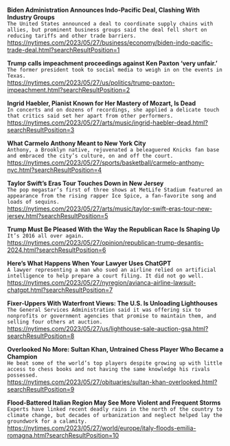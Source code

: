 **Biden Administration Announces Indo-Pacific Deal, Clashing With Industry Groups**\
`The United States announced a deal to coordinate supply chains with allies, but prominent business groups said the deal fell short on reducing tariffs and other trade barriers.`\
https://nytimes.com/2023/05/27/business/economy/biden-indo-pacific-trade-deal.html?searchResultPosition=1

**Trump calls impeachment proceedings against Ken Paxton ‘very unfair.’**\
`The former president took to social media to weigh in on the events in Texas.`\
https://nytimes.com/2023/05/27/us/politics/trump-paxton-impeachment.html?searchResultPosition=2

**Ingrid Haebler, Pianist Known for Her Mastery of Mozart, Is Dead**\
`In concerts and on dozens of recordings, she applied a delicate touch that critics said set her apart from other performers.`\
https://nytimes.com/2023/05/27/arts/music/ingrid-haebler-dead.html?searchResultPosition=3

**What Carmelo Anthony Meant to New York City**\
`Anthony, a Brooklyn native, rejuvenated a beleaguered Knicks fan base and embraced the city’s culture, on and off the court.`\
https://nytimes.com/2023/05/27/sports/basketball/carmelo-anthony-nyc.html?searchResultPosition=4

**Taylor Swift’s Eras Tour Touches Down in New Jersey**\
`The pop megastar’s first of three shows at MetLife Stadium featured an appearance from the rising rapper Ice Spice, a fan-favorite song and loads of sequins.`\
https://nytimes.com/2023/05/27/arts/music/taylor-swift-eras-tour-new-jersey.html?searchResultPosition=5

**Trump Must Be Pleased With the Way the Republican Race Is Shaping Up**\
`It’s 2016 all over again.`\
https://nytimes.com/2023/05/27/opinion/republican-trump-desantis-2024.html?searchResultPosition=6

**Here’s What Happens When Your Lawyer Uses ChatGPT**\
`A lawyer representing a man who sued an airline relied on artificial intelligence to help prepare a court filing. It did not go well.`\
https://nytimes.com/2023/05/27/nyregion/avianca-airline-lawsuit-chatgpt.html?searchResultPosition=7

**Fixer-Uppers With Waterfront Views: The U.S. Is Unloading Lighthouses**\
`The General Services Administration said it was offering six to nonprofits or government agencies that promise to maintain them, and selling four others at auction.`\
https://nytimes.com/2023/05/27/us/lighthouse-sale-auction-gsa.html?searchResultPosition=8

**Overlooked No More: Sultan Khan, Untrained Chess Player Who Became a Champion**\
`He beat some of the world’s top players despite growing up with little access to chess books and not having the same knowledge his rivals possessed.`\
https://nytimes.com/2023/05/27/obituaries/sultan-khan-overlooked.html?searchResultPosition=9

**Flood-Battered Italian Region May See More Violent and Frequent Storms**\
`Experts have linked recent deadly rains in the north of the country to climate change, but decades of urbanization and neglect helped lay the groundwork for a calamity.`\
https://nytimes.com/2023/05/27/world/europe/italy-floods-emilia-romagna.html?searchResultPosition=10

